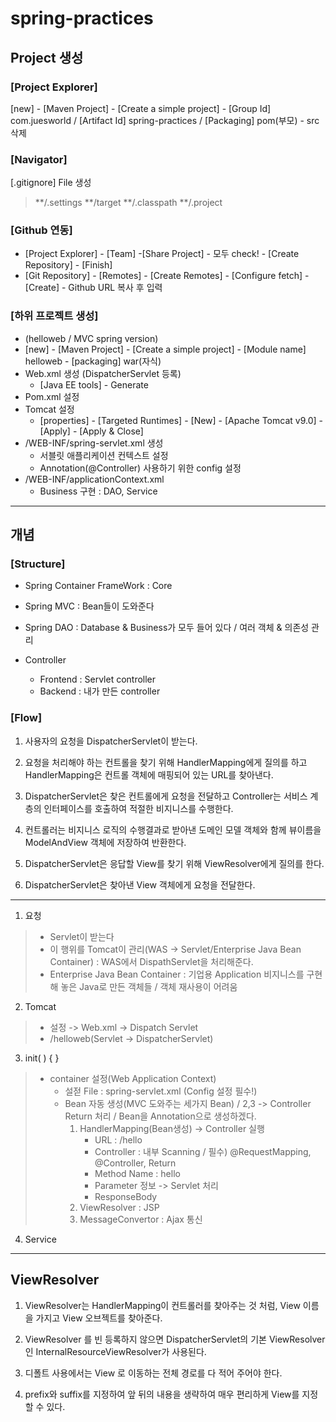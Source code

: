 # spring-practices

## Project 생성

### [Project Explorer]
[new] - [Maven Project] - [Create a simple project] - [Group Id] com.juesworld / [Artifact Id] spring-practices / [Packaging] pom(부모) - src 삭제

### [Navigator]
[.gitignore] File 생성 
> **/.settings
> **/target
> **/.classpath
> **/.project

### [Github 연동]
- [Project Explorer] - [Team] -[Share Project] - 모두 check! - [Create Repository] - [Finish]
- [Git Repository] - [Remotes] - [Create Remotes] - [Configure fetch] -[Create] - Github URL 복사 후 입력 

### [하위 프로젝트 생성]
- (helloweb / MVC spring version)
- [new] - [Maven Project] - [Create a simple project] - [Module name] helloweb - [packaging] war(자식)
- Web.xml 생성 (DispatcherServlet 등록)
    - [Java EE tools] - Generate
- Pom.xml 설정
- Tomcat 설정
    - [properties] - [Targeted Runtimes] - [New] - [Apache Tomcat v9.0] - [Apply] - [Apply & Close]
- /WEB-INF/spring-servlet.xml 생성
    - 서블릿 애플리케이션 컨텍스트 설정 
    - Annotation(@Controller) 사용하기 위한 config 설정
- /WEB-INF/applicationContext.xml
	- Business 구현 : DAO, Service

---

## 개념

### [Structure]
- Spring Container FrameWork : Core
- Spring MVC : Bean들이 도와준다
- Spring DAO : Database & Business가 모두 들어 있다 / 여러 객체 & 의존성 관리

- Controller
    - Frontend : Servlet controller
    - Backend : 내가 만든 controller

### [Flow]
1. 사용자의 요청을 DispatcherServlet이 받는다.

2. 요청을 처리해야 하는 컨트롤을 찾기 위해 HandlerMapping에게 질의를 하고 HandlerMapping은 컨트롤 객체에 매핑되어 있는 URL를 찾아낸다.

3. DispatcherServlet은 찾은 컨트롤에게 요청을 전달하고 Controller는 서비스 계층의 인터페이스를 호출하여 적절한 비지니스를 수행한다.
	
4. 컨트롤러는 비지니스 로직의 수행결과로 받아낸 도메인 모델 객체와 함께 뷰이름을 ModelAndView 객체에 저장하여 반환한다.

5. DispatcherServlet은 응답할 View를 찾기 위해 ViewResolver에게 질의를 한다.

6. DispatcherServlet은 찾아낸 View 객체에게 요청을 전달한다.

---

1. 요청
> - Servlet이 받는다
> - 이 행위를 Tomcat이 관리(WAS -> Servlet/Enterprise Java Bean Container) : WAS에서 DispathServlet을 처리해준다. 
> - Enterprise Java Bean Container : 기업용 Application 비지니스를 구현해 놓은 Java로 만든 객체들 / 객체 재사용이 어려움

2. Tomcat
> - 설정 -> Web.xml -> Dispatch Servlet
> - /helloweb(Servlet -> DispatcherServlet)

3. init( ) { }
> - container 설정(Web Application Context)
>   - 설젇 File : spring-servlet.xml (Config 설정 필수!) 
>   - Bean 자동 생성(MVC 도와주는 세가지 Bean) / 2,3 -> Controller Return 처리 / Bean을 Annotation으로 생성하겠다.
>       1. HandlerMapping(Bean생성) -> Controller 실행
>           - URL : /hello
>           - Controller : 내부 Scanning / 필수) @RequestMapping, @Controller, Return
>           - Method Name : hello
>           - Parameter 정보 -> Servlet 처리
>           - ResponseBody
>       2. ViewResolver : JSP
>       3. MessageConvertor : Ajax 통신

4. Service

---
## ViewResolver

 1. ViewResolver는 HandlerMapping이 컨트롤러를 찾아주는 것 처럼, View 이름을 가지고  View 오브젝트를 찾아준다.

 2. ViewResolver 를 빈 등록하지 않으면 DispatcherServlet의 기본 ViewResolver 인 InternalResourceViewResolver가 사용된다. 

 3. 디폴트 사용에서는 View 로 이동하는 전체 경로를 다 적어 주어야 한다.

 4. prefix와 suffix를 지정하여 앞 뒤의 내용을 생략하여 매우 편리하게 View를 지정할 수 있다.     
